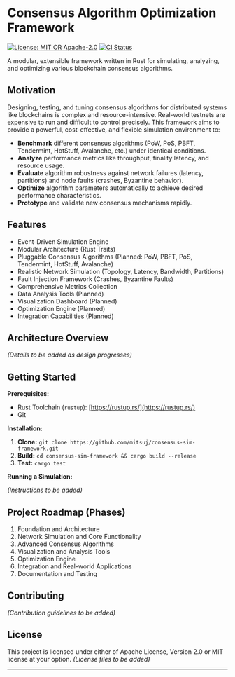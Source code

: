 # Consensus Algorithm Optimization Framework

[![License: MIT OR Apache-2.0](https://img.shields.io/badge/license-MIT%20OR%20Apache--2.0-blue.svg)](LICENSE-MIT)
[![CI Status](https://github.com/mitsuj/consensus-sim-framework/actions/workflows/rust.yml/badge.svg)](https://github.com/mitsuj/consensus-sim-framework/actions/workflows/rust.yml)

A modular, extensible framework written in Rust for simulating, analyzing, and optimizing various blockchain consensus algorithms.

## Motivation

Designing, testing, and tuning consensus algorithms for distributed systems like blockchains is complex and resource-intensive. Real-world testnets are expensive to run and difficult to control precisely. This framework aims to provide a powerful, cost-effective, and flexible simulation environment to:

* **Benchmark** different consensus algorithms (PoW, PoS, PBFT, Tendermint, HotStuff, Avalanche, etc.) under identical conditions.
* **Analyze** performance metrics like throughput, finality latency, and resource usage.
* **Evaluate** algorithm robustness against network failures (latency, partitions) and node faults (crashes, Byzantine behavior).
* **Optimize** algorithm parameters automatically to achieve desired performance characteristics.
* **Prototype** and validate new consensus mechanisms rapidly.

## Features

* Event-Driven Simulation Engine
* Modular Architecture (Rust Traits)
* Pluggable Consensus Algorithms (Planned: PoW, PBFT, PoS, Tendermint, HotStuff, Avalanche)
* Realistic Network Simulation (Topology, Latency, Bandwidth, Partitions)
* Fault Injection Framework (Crashes, Byzantine Faults)
* Comprehensive Metrics Collection
* Data Analysis Tools (Planned)
* Visualization Dashboard (Planned)
* Optimization Engine (Planned)
* Integration Capabilities (Planned)

## Architecture Overview

*(Details to be added as design progresses)*

## Getting Started

**Prerequisites:**

* Rust Toolchain (`rustup`): [https://rustup.rs/](https://rustup.rs/)
* Git

**Installation:**

1.  **Clone:** `git clone https://github.com/mitsuj/consensus-sim-framework.git`
2.  **Build:** `cd consensus-sim-framework && cargo build --release` 
3.  **Test:** `cargo test` 

**Running a Simulation:**

*(Instructions to be added)*

## Project Roadmap (Phases)

1.  Foundation and Architecture
2.  Network Simulation and Core Functionality
3.  Advanced Consensus Algorithms
4.  Visualization and Analysis Tools
5.  Optimization Engine
6.  Integration and Real-world Applications
7.  Documentation and Testing

## Contributing

*(Contribution guidelines to be added)*

## License

This project is licensed under either of Apache License, Version 2.0 or MIT license at your option. *(License files to be added)*

---